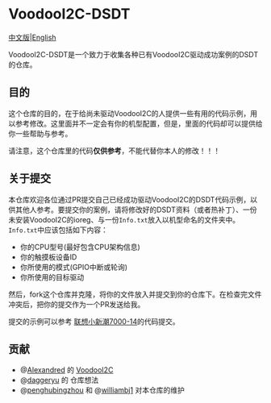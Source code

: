 # VoodooI2C-DSDT

[中文版](https://github.com/penghubingzhou/VoodooI2C-DSDT/blob/master/README-CN.md)|[English](https://github.com/penghubingzhou/VoodooI2C-DSDT/blob/master/README.md)



VoodooI2C-DSDT是一个致力于收集各种已有VoodooI2C驱动成功案例的DSDT的仓库。



## 目的



这个仓库的目的，在于给尚未驱动VoodooI2C的人提供一些有用的代码示例，用以参考修改。这里面并不一定会有你的机型配置，但是，里面的代码却可以提供给你一些帮助与参考。



请注意，这个仓库里的代码**仅供参考**，不能代替你本人的修改！！！



## 关于提交



本仓库欢迎各位通过PR提交自己已经成功驱动VoodooI2C的DSDT代码示例，以供其他人参考。要提交你的案例，请将修改好的DSDT资料（或者热补丁）、一份未安装VoodooI2C的ioreg、与一份`Info.txt`放入以机型命名的文件夹中。`Info.txt`中应该包括如下内容：

- 你的CPU型号(最好包含CPU架构信息)
- 你的触摸板设备ID
- 你所使用的模式(GPIO中断或轮询)
- 你所使用的目标驱动

然后，fork这个仓库并克隆，将你的文件放入并提交到你的仓库下。在检查完文件冲突后，把你的提交作为一个PR发送给我。

提交的示例可以参考 [联想小新潮7000-14](https://github.com/penghubingzhou/VoodooI2C-DSDT/tree/master/Lenovo%20Xiaoxin%20Chao%207000-14)的代码提交。



## 贡献



- @[Alexandred](https://github.com/alexandred)  的  [VoodooI2C](https://github.com/alexandred/VoodooI2C)
- @[daggeryu](https://github.com/daggeryu) 的 仓库想法
- @[penghubingzhou](https://github.com/penghubingzhou)  和 @[williambj1](https://github.com/williambj1) 对本仓库的维护

